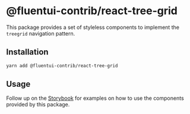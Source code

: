 # @fluentui-contrib/react-tree-grid

This package provides a set of styleless components to implement the `treegrid` navigation pattern.

## Installation

```bash
yarn add @fluentui-contrib/react-tree-grid
```

## Usage

Follow up on the [Storybook](https://microsoft.github.io/fluentui-contrib/react-tree-grid) for examples on how to use the components provided by this package.
